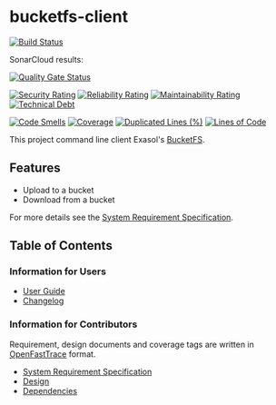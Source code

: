 # bucketfs-client

[![Build Status](https://travis-ci.com/exasol/bucketfs-client.svg?branch=main)](https://travis-ci.com/exasol/bucketfs-client)

SonarCloud results:

[![Quality Gate Status](https://sonarcloud.io/api/project_badges/measure?project=com.exasol%3Abucketfs-client&metric=alert_status)](https://sonarcloud.io/dashboard?id=com.exasol%3Abucketfs-client)

[![Security Rating](https://sonarcloud.io/api/project_badges/measure?project=com.exasol%3Abucketfs-client&metric=security_rating)](https://sonarcloud.io/dashboard?id=com.exasol%3Abucketfs-client)
[![Reliability Rating](https://sonarcloud.io/api/project_badges/measure?project=com.exasol%3Abucketfs-client&metric=reliability_rating)](https://sonarcloud.io/dashboard?id=com.exasol%3Abucketfs-client)
[![Maintainability Rating](https://sonarcloud.io/api/project_badges/measure?project=com.exasol%3Abucketfs-client&metric=sqale_rating)](https://sonarcloud.io/dashboard?id=com.exasol%3Abucketfs-client)
[![Technical Debt](https://sonarcloud.io/api/project_badges/measure?project=com.exasol%3Abucketfs-client&metric=sqale_index)](https://sonarcloud.io/dashboard?id=com.exasol%3Abucketfs-client)

[![Code Smells](https://sonarcloud.io/api/project_badges/measure?project=com.exasol%3Abucketfs-client&metric=code_smells)](https://sonarcloud.io/dashboard?id=com.exasol%3Abucketfs-client)
[![Coverage](https://sonarcloud.io/api/project_badges/measure?project=com.exasol%3Abucketfs-client&metric=coverage)](https://sonarcloud.io/dashboard?id=com.exasol%3Abucketfs-client)
[![Duplicated Lines (%)](https://sonarcloud.io/api/project_badges/measure?project=com.exasol%3Abucketfs-client&metric=duplicated_lines_density)](https://sonarcloud.io/dashboard?id=com.exasol%3Abucketfs-client)
[![Lines of Code](https://sonarcloud.io/api/project_badges/measure?project=com.exasol%3Abucketfs-client&metric=ncloc)](https://sonarcloud.io/dashboard?id=com.exasol%3Abucketfs-client)

This project command line client  Exasol's [BucketFS](https://docs.exasol.com/administration/on-premise/bucketfs/bucketfs.htm).

## Features

* Upload to a bucket
* Download from a bucket

For more details see the [System Requirement Specification](doc/system_requirements.md).

## Table of Contents

### Information for Users

* [User Guide](doc/user_guide/user_guide.md)
* [Changelog](doc/changes/changelog.md)

### Information for Contributors

Requirement, design documents and coverage tags are written in [OpenFastTrace](https://github.com/itsallcode/openfasttrace) format.

* [System Requirement Specification](doc/system_requirements.md)
* [Design](doc/design.md)
* [Dependencies](dependencies.md)